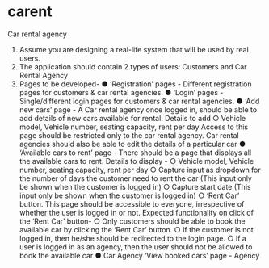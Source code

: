 # carent
Car rental agency
1. Assume you are designing a real-life system that will be used by real users.
2. The application should contain 2 types of users: Customers and Car Rental Agency
3. Pages to be developed-
● ‘Registration’ pages - Different registration pages for customers & car rental agencies.
● ‘Login’ pages - Single/different login pages for customers & car rental agencies.
● ‘Add new cars’ page - A Car rental agency once logged in, should be able to add details
of new cars available for rental. Details to add
○ Vehicle model, Vehicle number, seating capacity, rent per day
Access to this page should be restricted only to the car rental agency. Car rental
agencies should also be able to edit the details of a particular car
● ‘Available cars to rent’ page - There should be a page that displays all the available
cars to rent. Details to display -
○ Vehicle model, Vehicle number, seating capacity, rent per day
○ Capture input as dropdown for the number of days the customer need to rent the
car (This input only be shown when the customer is logged in)
○ Capture start date (This input only be shown when the customer is logged in)
○ ‘Rent Car’ button.
This page should be accessible to everyone, irrespective of whether the user is logged in
or not. Expected functionality on click of the ‘Rent Car’ button-
○ Only customers should be able to book the available car by clicking the ‘Rent
Car’ button.
○ If the customer is not logged in, then he/she should be redirected to the login
page.
○ If a user is logged in as an agency, then the user should not be allowed to book
the available car
● Car Agency ‘View booked cars’ page - Agency
